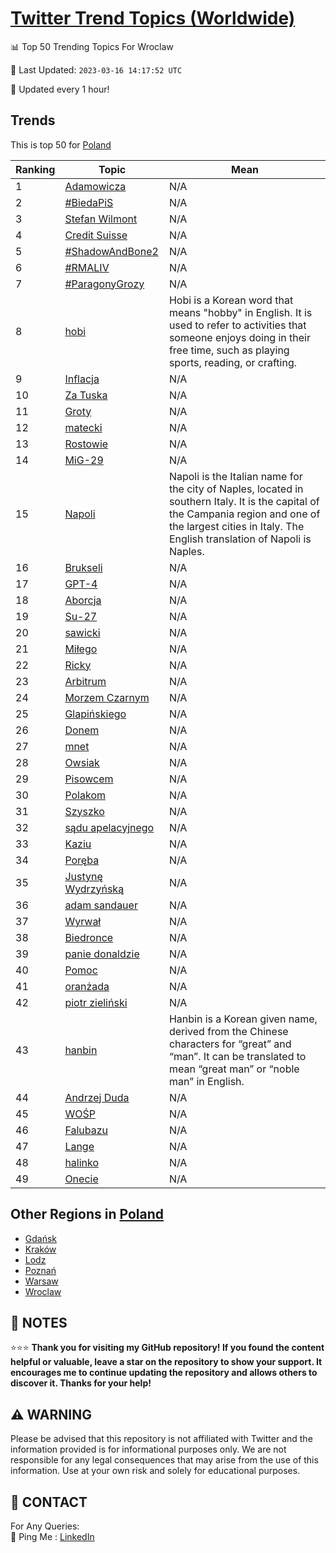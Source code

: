 [Twitter Trend Topics (Worldwide)](https://github.com/ErcinDedeoglu/Twitter-Trend-Topics)
==========


📊 Top 50 Trending Topics For Wroclaw

📆 Last Updated: `2023-03-16 14:17:52 UTC`

🔧 Updated every 1 hour!


## Trends

This is top 50 for [Poland](</Poland>)

| Ranking | Topic | Mean |
| ------- | ------------ | ------------ |
| 1 | [Adamowicza](http://twitter.com/search?q=Adamowicza) | N/A |
| 2 | [#BiedaPiS](http://twitter.com/search?q=%23BiedaPiS) | N/A |
| 3 | [Stefan Wilmont](http://twitter.com/search?q=Stefan+Wilmont) | N/A |
| 4 | [Credit Suisse](http://twitter.com/search?q=Credit+Suisse) | N/A |
| 5 | [#ShadowAndBone2](http://twitter.com/search?q=%23ShadowAndBone2) | N/A |
| 6 | [#RMALIV](http://twitter.com/search?q=%23RMALIV) | N/A |
| 7 | [#ParagonyGrozy](http://twitter.com/search?q=%23ParagonyGrozy) | N/A |
| 8 | [hobi](http://twitter.com/search?q=hobi) | Hobi is a Korean word that means "hobby" in English. It is used to refer to activities that someone enjoys doing in their free time, such as playing sports, reading, or crafting. |
| 9 | [Inflacja](http://twitter.com/search?q=Inflacja) | N/A |
| 10 | [Za Tuska](http://twitter.com/search?q=Za+Tuska) | N/A |
| 11 | [Groty](http://twitter.com/search?q=Groty) | N/A |
| 12 | [matecki](http://twitter.com/search?q=matecki) | N/A |
| 13 | [Rostowie](http://twitter.com/search?q=Rostowie) | N/A |
| 14 | [MiG-29](http://twitter.com/search?q=MiG-29) | N/A |
| 15 | [Napoli](http://twitter.com/search?q=Napoli) | Napoli is the Italian name for the city of Naples, located in southern Italy. It is the capital of the Campania region and one of the largest cities in Italy. The English translation of Napoli is Naples. |
| 16 | [Brukseli](http://twitter.com/search?q=Brukseli) | N/A |
| 17 | [GPT-4](http://twitter.com/search?q=GPT-4) | N/A |
| 18 | [Aborcja](http://twitter.com/search?q=Aborcja) | N/A |
| 19 | [Su-27](http://twitter.com/search?q=Su-27) | N/A |
| 20 | [sawicki](http://twitter.com/search?q=sawicki) | N/A |
| 21 | [Miłego](http://twitter.com/search?q=Mi%c5%82ego) | N/A |
| 22 | [Ricky](http://twitter.com/search?q=Ricky) | N/A |
| 23 | [Arbitrum](http://twitter.com/search?q=Arbitrum) | N/A |
| 24 | [Morzem Czarnym](http://twitter.com/search?q=Morzem+Czarnym) | N/A |
| 25 | [Glapińskiego](http://twitter.com/search?q=Glapi%c5%84skiego) | N/A |
| 26 | [Donem](http://twitter.com/search?q=Donem) | N/A |
| 27 | [mnet](http://twitter.com/search?q=mnet) | N/A |
| 28 | [Owsiak](http://twitter.com/search?q=Owsiak) | N/A |
| 29 | [Pisowcem](http://twitter.com/search?q=Pisowcem) | N/A |
| 30 | [Polakom](http://twitter.com/search?q=Polakom) | N/A |
| 31 | [Szyszko](http://twitter.com/search?q=Szyszko) | N/A |
| 32 | [sądu apelacyjnego](http://twitter.com/search?q=s%c4%85du+apelacyjnego) | N/A |
| 33 | [Kaziu](http://twitter.com/search?q=Kaziu) | N/A |
| 34 | [Poręba](http://twitter.com/search?q=Por%c4%99ba) | N/A |
| 35 | [Justynę Wydrzyńską](http://twitter.com/search?q=Justyn%c4%99+Wydrzy%c5%84sk%c4%85) | N/A |
| 36 | [adam sandauer](http://twitter.com/search?q=adam+sandauer) | N/A |
| 37 | [Wyrwał](http://twitter.com/search?q=Wyrwa%c5%82) | N/A |
| 38 | [Biedronce](http://twitter.com/search?q=Biedronce) | N/A |
| 39 | [panie donaldzie](http://twitter.com/search?q=panie+donaldzie) | N/A |
| 40 | [Pomoc](http://twitter.com/search?q=Pomoc) | N/A |
| 41 | [oranżada](http://twitter.com/search?q=oran%c5%bcada) | N/A |
| 42 | [piotr zieliński](http://twitter.com/search?q=piotr+zieli%c5%84ski) | N/A |
| 43 | [hanbin](http://twitter.com/search?q=hanbin) | Hanbin is a Korean given name, derived from the Chinese characters for “great” and “man”. It can be translated to mean “great man” or “noble man” in English. |
| 44 | [Andrzej Duda](http://twitter.com/search?q=Andrzej+Duda) | N/A |
| 45 | [WOŚP](http://twitter.com/search?q=WO%c5%9aP) | N/A |
| 46 | [Falubazu](http://twitter.com/search?q=Falubazu) | N/A |
| 47 | [Lange](http://twitter.com/search?q=Lange) | N/A |
| 48 | [halinko](http://twitter.com/search?q=halinko) | N/A |
| 49 | [Onecie](http://twitter.com/search?q=Onecie) | N/A |



## Other Regions in [Poland](</Poland>)

* [Gdańsk](</Poland/Gdańsk.md>)
* [Kraków](</Poland/Kraków.md>)
* [Lodz](</Poland/Lodz.md>)
* [Poznań](</Poland/Poznań.md>)
* [Warsaw](</Poland/Warsaw.md>)
* [Wroclaw](</Poland/Wroclaw.md>)



## 📝 NOTES

⭐⭐⭐ **Thank you for visiting my GitHub repository! If you found the content helpful or valuable, leave a star on the repository to show your support. It encourages me to continue updating the repository and allows others to discover it. Thanks for your help!**


## ⚠️ WARNING

Please be advised that this repository is not affiliated with Twitter and the information provided is for informational purposes only. We are not responsible for any legal consequences that may arise from the use of this information. Use at your own risk and solely for educational purposes.


## 📨 CONTACT

 For Any Queries:  
            🏓 Ping Me : [LinkedIn](https://www.linkedin.com/in/ercindedeoglu/)
